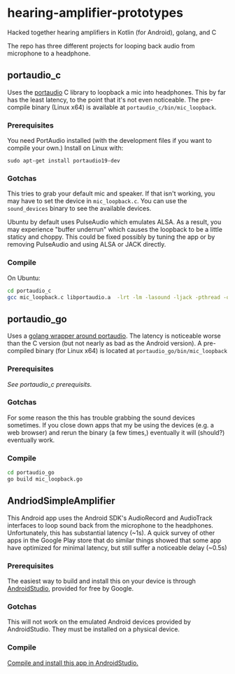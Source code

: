 # hearing-amplifier-prototypes
Hacked together hearing amplifiers in Kotlin (for Android), golang, and C

The repo has three different projects for looping back audio from microphone to a headphone.

## portaudio\_c

Uses the [portaudio](http://www.portaudio.com/) C library to loopback a mic into headphones. This by far has the least latency, to the point that it's not even noticeable. The pre-compile binary (Linux x64) is available at `portaudio_c/bin/mic_loopback`. 

### Prerequisites

You need PortAudio installed (with the development files if you want to compile your own.) Install on Linux with:

```
sudo apt-get install portaudio19-dev
```

### Gotchas

This tries to grab your default mic and speaker. If that isn't working, you may have to set the device in `mic_loopback.c`. You can use the `sound_devices` binary to see the available devices.

Ubuntu by default uses PulseAudio which emulates ALSA. As a result, you may experience "buffer underrun" which causes the loopback to be a little staticy and choppy. This could be fixed possibly by tuning the app or by removing PulseAudio and using ALSA or JACK directly.

### Compile 
On Ubuntu:

```bash
cd portaudio_c
gcc mic_loopback.c libportaudio.a  -lrt -lm -lasound -ljack -pthread -o bin/mic_loopback
```

## portaudio\_go

Uses a [golang wrapper around portaudio](https://github.com/gordonklaus/portaudio). The latency is noticeable worse than the C version (but not nearly as bad as the Android version). A pre-compiled binary (for Linux x64) is located at `portaudio_go/bin/mic_loopback`

### Prerequisites

*See portaudio\_c prerequisits.*

### Gotchas

For some reason the this has trouble grabbing the sound devices sometimes. If you close down apps that my be using the devices (e.g. a web browser) and rerun the binary (a few times,) eventually it will (should?) eventually work.

### Compile
```bash
cd portaudio_go
go build mic_loopback.go
```

## AndriodSimpleAmplifier

This Android app uses the Android SDK's AudioRecord and AudioTrack interfaces to loop sound back from the microphone to the headphones. Unfortunately, this has substantial latency (~1s). A quick survey of other apps in the Google Play store that do similar things showed that some app have optimized for minimal latency, but still suffer a noticeable delay (~0.5s)

### Prerequisites

The easiest way to build and install this on your device is through [AndroidStudio](https://developer.android.com/studio), provided for free by Google.

### Gotchas

This will not work on the emulated Android devices provided by AndroidStudio. They must be installed on a physical device.

### Compile

[Compile and install this app in AndroidStudio.](https://developer.android.com/studio/run/device)
